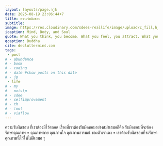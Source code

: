 ```yaml
---
layout: layouts/page.njk
date: 2025-08-19 23:06:44+7
title: ความรับผิดชอบ
subtitle: 
image: https://res.cloudinary.com/sdees-reallife/image/upload/c_fill,h_800,w_800/v1757330448/IMG_20250820_153825_ptqflm.jpg
icaption: Mind, Body, and Soul
quote: What you think, you become. What you feel, you attract. What you imagine, you create.
qcaption: Buddha
cite: decluttermind.com
tags: 
 - post
# - abundance
# - book
# - coding
# - date #show posts on this date
# - jp
 - life
# - my
# - nxtstp
# - sdee
# - selfimprovement
# - th
# - tool
# - viaflow
---
```

ความรับผิดชอบ ที่เราต้องมีไว้ตลอด เรื่องที่เราต้องรับผิดชอบอย่างสม่ำเสมอก็คือ รับผิดชอบที่จะต้องรักษาคุณภาพ • คุณภาพกาย คุณภาพใจ คุณภาพอารมณ์ ของตัวเราเอง • เราต้องรับผิดชอบที่จะรักษาคุณภาพนี้ไว้ให้ได้ดีเสมอ ๆ
